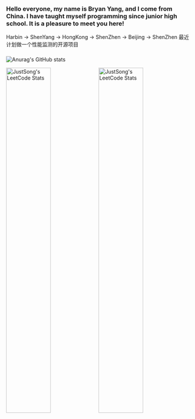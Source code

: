 ### Hello everyone, my name is Bryan Yang, and I come from China. I have taught myself programming since junior high school. It is a pleasure to meet you here!
Harbin -> ShenYang -> HongKong -> ShenZhen -> Beijing -> ShenZhen 
最近计划做一个性能监测的开源项目
### 
![Anurag's GitHub stats](https://github-readme-stats.vercel.app/api?username=DaZuiZui&count_private=true)

 <p>
  <img src="https://stats.justsong.cn/api/leetcode/?username=DaZuiZui&theme=light" alt="JustSong's LeetCode Stats" width="49%" />
  <img src="https://stats.justsong.cn/api/leetcode?username=quanpeng&cn=true" alt="JustSong's LeetCode Stats" width="49%" />
</p>
